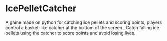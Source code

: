# IcePelletCatcher
A game made on python for catching ice pellets and scoring points, players control a basket-like catcher at the bottom of the screen , Catch falling ice pellets using the catcher to score points and avoid losing lives.
